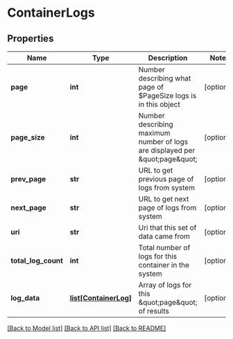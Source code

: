 # ContainerLogs

## Properties
Name | Type | Description | Notes
------------ | ------------- | ------------- | -------------
**page** | **int** | Number describing what page of $PageSize logs is in this object | [optional] 
**page_size** | **int** | Number describing maximum number of logs are displayed per \&quot;page\&quot; | [optional] 
**prev_page** | **str** | URL to get previous page of logs from system | [optional] 
**next_page** | **str** | URL to get next page of logs from system | [optional] 
**uri** | **str** | Uri that this set of data came from | [optional] 
**total_log_count** | **int** | Total number of logs for this container in the system | [optional] 
**log_data** | [**list[ContainerLog]**](ContainerLog.md) | Array of logs for this \&quot;page\&quot; of results | [optional] 

[[Back to Model list]](../README.md#documentation-for-models) [[Back to API list]](../README.md#documentation-for-api-endpoints) [[Back to README]](../README.md)


